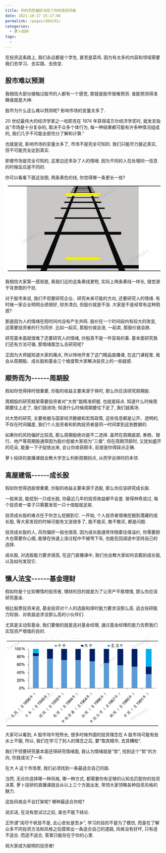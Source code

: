```yaml
---
title: 你的风险偏好决定了你的投资风格
date: 2021-10-17 15:17:04
permalink: /pages/484191/
categories:
  - 萝卜投研
tags:
  -
---
```


在投资这条路上, 我们永远都是个学生, 甚至是菜鸡. 因为有太多的内容和领域需要我们去学习、去实践、去改变.

## 股市难以预测

我相信大部分接触过股市的人都有一个感觉, 那就是股市很难预测. 谁能预测得准确谁就是大神.

股市为什么这么难以预测呢? 影响市场的变量太多了.

20 世纪最伟大的经济学家之一哈耶克在 1974 年获得诺贝尔经济学奖时, 就发言指出"市场是十分复杂的, 取决于众多个体行为, 每一种结果都可能有许多种情况组成的, 我们几乎不可能全部充分了解和计算."

也就是说, 影响市场的变量太多了, 市场不是完全可知的. 我们只能尽力接近真实, 但不可能完全达到真实.

即便市场是完全可知的, 这里边还夹杂了人的情绪. 因为不同的人在处理同一信息的时候反应是不同的.

你可以看看下面这张图, 两条黄色的线, 你觉得哪一条更长一些?

![](../.vuepress/public/img/robo/004.png)

我相信大家第一感观是, 离我们近的这条黄线更短, 实际上两条黄线一样长, 错觉源于背景图的干扰.

对于股市来说, 我们不但要研究企业、研究未来可能的方向, 还要研究人的情绪. 有时候一家企业明明业绩很好, 财务清白, 但股价就是不涨. 大家是不是经常有这种困惑?

那是因为人的情绪在短时间内没有产生共鸣. 股价在一个时间段内有较大的改变, 这需要投资者的行为同步. 比如一起买, 那股价就会涨, 一起卖, 那股价就会跌.

研究基本面就很难了还要研究人的情绪, 炒股真不是一件容易的事. 基本面研究我们还有方法可循, 那情绪面怎么去研究呢?

正因为大师姐知道大家的痛点, 所以特地开发了这门精品直播课, 在这门课程里, 我会从周期股、成长股和基金三个维度帮大家解决投资上的一些疑惑.

## 顺势而为------周期股

假如你觉得择时很重要, 炒股的收益主要来源于择时, 那么你应该研究周期股.

周期股的研究框架需要投资者对"大势"能精准把握, 也就是踩点. 知道什么时候周期要往上走了, 我们就进场; 知道什么时候周期要往下走了, 我们就离场.

对大势的研究, 主要依据与国家经济数据和宏观政策, 这些信息都是公开、透明的, 不存在时间偏差, 我们个人投资者和机构投资者是同一时间拿到这些数据的.

如果你的风险偏好比较高, 那么周期股绝对是不二选择. 虽然在周期底部, 券商、银行、地产等周期股通常因为股价低被大家视为"三傻", 但在周期顶部时, 又犹如盛开的花朵, 能量一下子绽放出来, 会让你收获颇丰, 前提是你得踩点正确.

萝卜投研的直播课就会教大学怎么判断周期拐点, 从而学会择时的本领.

## 高屋建瓴------成长股

假如你觉得选股很重要, 炒股的收益主要来源于选股, 那么你应该研究成长股.

一般来说, 能挖到一只成长股, 你最近几年的投资收益都不会差. 彼得林奇说过, 每个投资者一辈子只需要发现一只十倍股就足矣.

投资成长股的难点在于你怎么挖掘到它. 一开始, 个人投资者很难挖掘到潜藏的成长股, 等大家发现的时候可能有又涨很多了, 能不能买, 敢不敢买, 都是问题.

投资成长股的人, 风险偏好一般也很高. 因为成长股通常伴随着估值溢价, 你需要胆大也需要你心细, 能够在快速上涨过程中不被甩下车, 也能在回调途中坚持自己的选择.

成长股, 对选股能力要求很高, 在这门直播课中, 我们也会教大家如何去甄别成长股, 以及如何发现它.

## 懒人法宝------基金理财

假如你是个比较懒惰的投资者, 理财的目的就是为了让资产平稳增值, 那么你应该研究基金.

相比股票投资来说, 基金投资对个人的选股和择时能力要求没那么高. 适合投研能力较弱、对收益追求没那么高的小伙伴们.

尤其是主动型基金, 我们要做的就是选对基金经理, 通过基金经理的能力去帮我们实现资产增值的目的.

![](../.vuepress/public/img/robo/005.png)

大家可以看到, A 股市场牛短熊长, 很多时候外国的投资理念在 A 股市场可能有些水土不服, 所以, 我们在学习了别人的理念之后, 要"取其精华, 去其糟粕".

我们不但要研究基本面还得研究情绪面, 我认为情绪就是"势", 找到这个"势"的方向, 你就成功了一半.

在大 A 这个市场里, 我们必须找到一条最适合自己的路.

当然, 无论你选择哪一种风格, 哪一种方式, 都需要你有足够的认知去匹配你的投资决策. 萝卜投研的直播课就会从以上三个方面出发, 带领大家领略各种投资风格的魅力.

这些风格会不会打架呢? 哪种最适合你呢?

说实话, 在没有尝试过之前, 谁也不能下结论.

正所谓"阅尽千帆皆不是, 此心安处是吾乡", 学习的目的不是为了模仿, 而是在了解众多不同投资方法和风格之后摸索出一条适合自己的道路, 风格没有好坏, 只有适不适合. 而适不适合, 答案只能存在于你的心里.

祝大家成为聪明的投资者!
